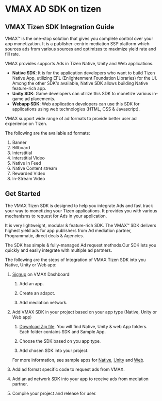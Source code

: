# VMAX AD SDK on tizen

## VMAX Tizen SDK Integration Guide

VMAX&trade; is the one-stop solution that gives you complete control over your app monetization. It is a publisher-centric mediation SSP platform which sources ads from various sources and optimizes to maximize yield rate and fill rate. 

VMAX provides supports Ads in Tizen Native, Unity and Web applications.
 
 - **Native SDK**: It is for the application developers who want to build Tizen Native App, utilizing EFL (Enlightenment Foundation Libraries) for the UI. Among the other SDK's available, Native SDK allows building Native feature-rich app.
 - **Unity SDK**: Game developers can utilize this SDK to monetize various in-game ad placements.
 - **Webapp SDK**: Web application developers can use this SDK for applications using web technologies (HTML, CSS & Javascript).

VMAX support wide range of ad formats to provide better user ad experience on Tizen.

The following are the available ad formats:

  1. Banner
  2. Billboard
  3. Interstitial
  4. Interstitial Video
  5. Native In Feed
  6. Native Content stream
  7. Rewarded Video
  8. In-Stream Video

## Get Started

The VMAX Tizen SDK is designed to help you integrate Ads and fast track your way to monetizing your Tizen applications. It provides you with various mechanisms to request for Ads in your application.

It is  very lightweight, modular & feature-rich SDK. The VMAX&trade; SDK delivers highest yield ads for app publishers from Ad mediation partner, Programmatic, direct deals & Agencies.

The SDK has simple & fully-managed Ad request methods.Our SDK lets you quickly and easily integrate with multiple ad partners.

The following are the steps of Integration of VMAX Tizen SDK into you Native, Unity or Web app:

1. [Signup](https://www.vmax.com/signup) on VMAX Dashboard

    1. Add an app.

    2. Create an adspot.

    3. Add mediation network.

2. Add VMAX SDK in your project based on your app type (Native, Unity or Web app)

    1. [Download Zip file](https://www.vmax.com/?ddownload=6495). You will find Native, Unity & web App folders. Each folder contains SDK and Sample App.

    2. Choose the SDK based on you app type.

    3. Add chosen SDK into your project. 
    
    For more information, see sample apps for [Native](https://www.vmax.com/2017/10/27/introduction-vmax-tizen), [Unity](https://www.vmax.com/2017/10/27/vmax-unity-sdk-tizen-introduction) and [Web](https://www.vmax.com/en/2017/10/27/vmax-webapp-sdk-tizen-introduction).

3. Add ad format specific code to request ads from VMAX.
4. Add an ad network SDK into your app to receive ads from mediation partner.
5. Compile your project and release for user.
